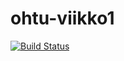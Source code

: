 # ohtu-viikko1

[![Build Status](https://travis-ci.org/kokalliomaki/ohtu-viikko1.svg?branch=master)](https://travis-ci.org/kokalliomaki/ohtu-viikko1)
